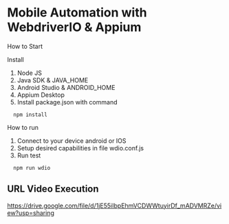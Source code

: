 # Mobile Automation with WebdriverIO & Appium

How to Start

Install 
1. Node JS
2. Java SDK & JAVA_HOME
3. Android Studio & ANDROID_HOME
4. Appium Desktop
5. Install package.json with command

```
  npm install
```

How to run
1. Connect to your device android or IOS
2. Setup desired capabilities in file wdio.conf.js
3. Run test
```
  npm run wdio
```

## URL Video Execution
https://drive.google.com/file/d/1jE55iIbpEhmVCDWWtuyirDf_mADVMRZe/view?usp=sharing
